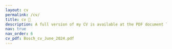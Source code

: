 ```yaml
---
layout: cv
permalink: /cv/
title: cv 👣
description: A full version of my CV is available at the PDF document linked on the right.
nav: true
nav_order: 6
cv_pdf: Bosch_cv_June_2024.pdf
---
```

